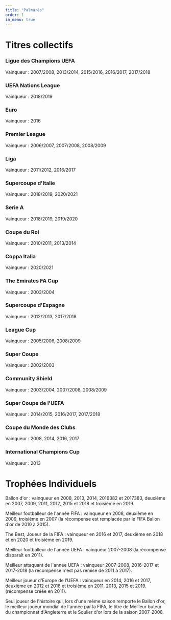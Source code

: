 ```yaml
---
title: "Palmarès"
order: 1
in_menu: true
---
```

# Titres collectifs

### Ligue des Champions UEFA
Vainqueur : 2007/2008, 2013/2014, 2015/2016, 2016/2017, 2017/2018

### UEFA Nations League
Vainqueur : 2018/2019

### Euro
Vainqueur : 2016

### Premier League
Vainqueur : 2006/2007, 2007/2008, 2008/2009

### Liga
Vainqueur : 2011/2012, 2016/2017

### Supercoupe d'Italie
Vainqueur : 2018/2019, 2020/2021

### Serie A
Vainqueur : 2018/2019, 2019/2020

### Coupe du Roi
Vainqueur : 2010/2011, 2013/2014


### Coppa Italia
Vainqueur : 2020/2021


### The Emirates FA Cup
Vainqueur : 2003/2004


### Supercoupe d'Espagne
Vainqueur : 2012/2013, 2017/2018


### League Cup
Vainqueur : 2005/2006, 2008/2009


### Super Coupe
Vainqueur : 2002/2003


### Community Shield
Vainqueur : 2003/2004, 2007/2008, 2008/2009


### Super Coupe de l'UEFA
Vainqueur : 2014/2015, 2016/2017, 2017/2018

### Coupe du Monde des Clubs
Vainqueur : 2008, 2014, 2016, 2017

### International Champions Cup
Vainqueur : 2013 

# Trophées Individuels 

Ballon d'or : vainqueur en 2008, 2013, 2014, 2016382 et 2017383, deuxième en 2007, 2009, 2011, 2012, 2015 et 2018 et troisième en 2019.

Meilleur footballeur de l'année FIFA : vainqueur en 2008, deuxième en 2009, troisième en 2007 (la récompense est remplacée par le FIFA Ballon d'or de 2010 à 2015).

The Best, Joueur de la FIFA : vainqueur en 2016 et 2017, deuxième en 2018 et en 2020 et troisième en 2019.

Meilleur footballeur de l'année UEFA : vainqueur 2007-2008 (la récompense disparaît en 2011).

Meilleur attaquant de l'année UEFA : vainqueur 2007-2008, 2016-2017 et 2017-2018 (la récompense n'est pas remise de 2011 à 2017).

Meilleur joueur d'Europe de l’UEFA : vainqueur en 2014, 2016 et 2017, deuxième en 2012 et 2018 et troisième en 2011, 2013, 2015 et 2019. (récompense créée en 2011).

Seul joueur de l'histoire qui, lors d'une même saison remporte le Ballon d'or, le meilleur joueur mondial de l'année par la FIFA, le titre de Meilleur buteur du championnat d'Angleterre et le Soulier d'or lors de la saison 2007-2008. 